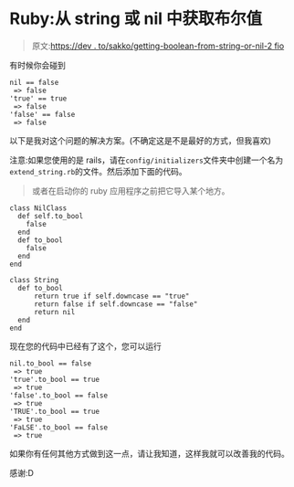 # Ruby:从 string 或 nil 中获取布尔值

> 原文:[https://dev . to/sakko/getting-boolean-from-string-or-nil-2 fio](https://dev.to/sakko/getting-boolean-from-string-or-nil-2fio)

有时候你会碰到

```
nil == false
 => false
'true' == true
 => false
'false' == false
 => false 
```

以下是我对这个问题的解决方案。(不确定这是不是最好的方式，但我喜欢)

注意:如果您使用的是 rails，请在`config/initializers`文件夹中创建一个名为`extend_string.rb`的文件。然后添加下面的代码。

> 或者在启动你的 ruby 应用程序之前把它导入某个地方。

```
class NilClass
  def self.to_bool
    false
  end
  def to_bool
    false
  end
end

class String
  def to_bool
      return true if self.downcase == "true"
      return false if self.downcase == "false"
      return nil
  end
end 
```

现在您的代码中已经有了这个，您可以运行

```
nil.to_bool == false
 => true
'true'.to_bool == true
 => true
'false'.to_bool == false
 => true
'TRUE'.to_bool == true
 => true
'FaLSE'.to_bool == false
 => true 
```

如果你有任何其他方式做到这一点，请让我知道，这样我就可以改善我的代码。

感谢:D